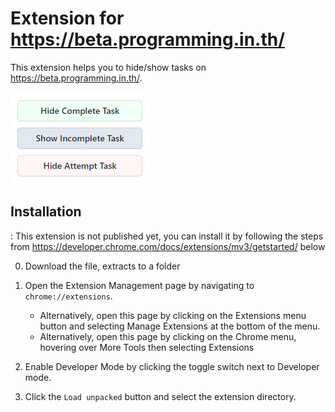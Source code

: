 # Extension for https://beta.programming.in.th/

This extension helps you to hide/show tasks on https://beta.programming.in.th/.

![img](./preview.png)

## Installation

: This extension is not published yet, you can install it by following the steps from https://developer.chrome.com/docs/extensions/mv3/getstarted/ below

0. Download the file, extracts to a folder

1. Open the Extension Management page by navigating to `chrome://extensions`.
   - Alternatively, open this page by clicking on the Extensions menu button and selecting Manage Extensions at the bottom of the menu.
   - Alternatively, open this page by clicking on the Chrome menu, hovering over More Tools then selecting Extensions
2. Enable Developer Mode by clicking the toggle switch next to Developer mode.
3. Click the `Load unpacked` button and select the extension directory.
